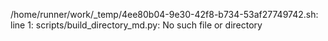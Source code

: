 /home/runner/work/_temp/4ee80b04-9e30-42f8-b734-53af27749742.sh: line 1: scripts/build_directory_md.py: No such file or directory
